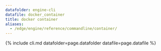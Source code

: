 ```yaml
---
datafolder: engine-cli
datafile: docker_container
title: docker container
aliases:
  - /edge/engine/reference/commandline/container/
---
```

<!--
This page is automatically generated from Docker's source code. If you want to
suggest a change to the text that appears here, open a ticket or pull request
in the source repository on GitHub:

https://github.com/docker/cli
-->

{% include cli.md datafolder=page.datafolder datafile=page.datafile %}
